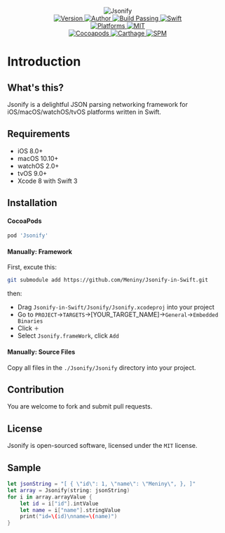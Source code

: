 
<p align="center">
  <img src="https://ooo.0o0.ooo/2017/04/23/58fc5b40945aa.png" alt="Jsonify">
  <br/><a href="https://github.com/Meniny/Jsonify-in-Swift/archive/master.zip">
  <img alt="Version" src="https://img.shields.io/badge/version-1.1.0-brightgreen.svg">
  <img alt="Author" src="https://img.shields.io/badge/author-Meniny-blue.svg">
  <img alt="Build Passing" src="https://img.shields.io/badge/build-passing-brightgreen.svg">
  <img alt="Swift" src="https://img.shields.io/badge/swift-3.0%2B-orange.svg">
  <br/>
  <img alt="Platforms" src="https://img.shields.io/badge/platform-macOS%20%7C%20iOS%20%7C%20watchOS%20%7C%20tvOS-lightgrey.svg">
  <img alt="MIT" src="https://img.shields.io/badge/license-MIT-blue.svg">
  <br/>
  <img alt="Cocoapods" src="https://img.shields.io/badge/cocoapods-compatible-brightgreen.svg">
  <img alt="Carthage" src="https://img.shields.io/badge/carthage-working%20on-red.svg">
  <img alt="SPM" src="https://img.shields.io/badge/swift%20package%20manager-working%20on-red.svg">
  </a>
</p>

# Introduction

## What's this?

Jsonify is a delightful JSON parsing networking framework for iOS/macOS/watchOS/tvOS platforms written in Swift.

## Requirements

* iOS 8.0+
* macOS 10.10+
* watchOS 2.0+
* tvOS 9.0+
* Xcode 8 with Swift 3

## Installation

#### CocoaPods

```ruby
pod 'Jsonify'
```

#### Manually: Framework

First, excute this:

```bash
git submodule add https://github.com/Meniny/Jsonify-in-Swift.git
```

then:

* Drag `Jsonify-in-Swift/Jsonify/Jsonify.xcodeproj` into your project
* Go to `PROJECT`->`TARGETS`->[YOUR_TARGET_NAME]->`General`->`Embedded Binaries`
* Click `＋`
* Select `Jsonify.frameWork`, click `Add`

#### Manually: Source Files

Copy all files in the `./Jsonify/Jsonify` directory into your project.

## Contribution

You are welcome to fork and submit pull requests.

## License

Jsonify is open-sourced software, licensed under the `MIT` license.

## Sample

```swift
let jsonString = "[ { \"id\": 1, \"name\": \"Meniny\", }, ]"
let array = Jsonify(string: jsonString)
for i in array.arrayValue {
    let id = i["id"].intValue
    let name = i["name"].stringValue
    print("id=\(id)\nname=\(name)")
}
```
